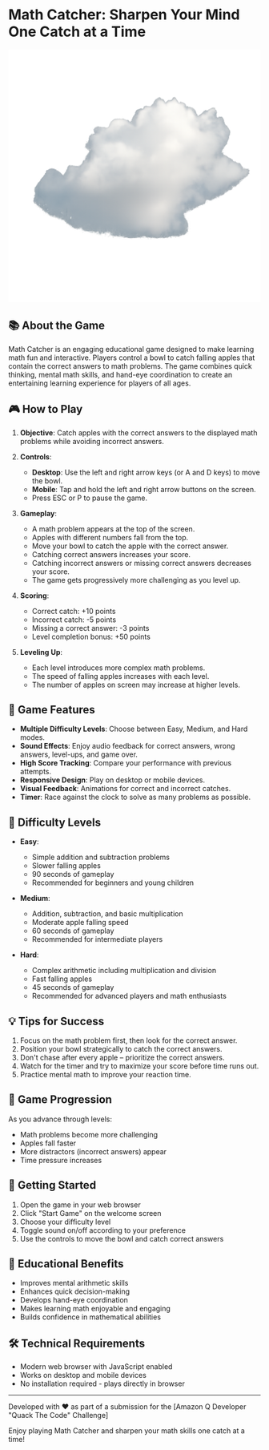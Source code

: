 # Math Catcher: Sharpen Your Mind One Catch at a Time

![Math Catcher Game](cloud.png)

## 📚 About the Game

Math Catcher is an engaging educational game designed to make learning math fun and interactive. Players control a bowl to catch falling apples that contain the correct answers to math problems. The game combines quick thinking, mental math skills, and hand-eye coordination to create an entertaining learning experience for players of all ages.

## 🎮 How to Play

1. **Objective**: Catch apples with the correct answers to the displayed math problems while avoiding incorrect answers.

2. **Controls**:
   - **Desktop**: Use the left and right arrow keys (or A and D keys) to move the bowl.
   - **Mobile**: Tap and hold the left and right arrow buttons on the screen.
   - Press ESC or P to pause the game.

3. **Gameplay**:
   - A math problem appears at the top of the screen.
   - Apples with different numbers fall from the top.
   - Move your bowl to catch the apple with the correct answer.
   - Catching correct answers increases your score.
   - Catching incorrect answers or missing correct answers decreases your score.
   - The game gets progressively more challenging as you level up.

4. **Scoring**:
   - Correct catch: +10 points
   - Incorrect catch: -5 points
   - Missing a correct answer: -3 points
   - Level completion bonus: +50 points

5. **Leveling Up**:
   - Each level introduces more complex math problems.
   - The speed of falling apples increases with each level.
   - The number of apples on screen may increase at higher levels.

## 🔧 Game Features

- **Multiple Difficulty Levels**: Choose between Easy, Medium, and Hard modes.
- **Sound Effects**: Enjoy audio feedback for correct answers, wrong answers, level-ups, and game over.
- **High Score Tracking**: Compare your performance with previous attempts.
- **Responsive Design**: Play on desktop or mobile devices.
- **Visual Feedback**: Animations for correct and incorrect catches.
- **Timer**: Race against the clock to solve as many problems as possible.

## 🎯 Difficulty Levels

- **Easy**: 
  - Simple addition and subtraction problems
  - Slower falling apples
  - 90 seconds of gameplay
  - Recommended for beginners and young children

- **Medium**: 
  - Addition, subtraction, and basic multiplication
  - Moderate apple falling speed
  - 60 seconds of gameplay
  - Recommended for intermediate players

- **Hard**: 
  - Complex arithmetic including multiplication and division
  - Fast falling apples
  - 45 seconds of gameplay
  - Recommended for advanced players and math enthusiasts

## 💡 Tips for Success

1. Focus on the math problem first, then look for the correct answer.
2. Position your bowl strategically to catch the correct answers.
3. Don't chase after every apple – prioritize the correct answers.
4. Watch for the timer and try to maximize your score before time runs out.
5. Practice mental math to improve your reaction time.

## 🔄 Game Progression

As you advance through levels:
- Math problems become more challenging
- Apples fall faster
- More distractors (incorrect answers) appear
- Time pressure increases

## 🚀 Getting Started

1. Open the game in your web browser
2. Click "Start Game" on the welcome screen
3. Choose your difficulty level
4. Toggle sound on/off according to your preference
5. Use the controls to move the bowl and catch correct answers

## 🧠 Educational Benefits

- Improves mental arithmetic skills
- Enhances quick decision-making
- Develops hand-eye coordination
- Makes learning math enjoyable and engaging
- Builds confidence in mathematical abilities

## 🛠️ Technical Requirements

- Modern web browser with JavaScript enabled
- Works on desktop and mobile devices
- No installation required - plays directly in browser

---

Developed with ❤️ as part of a submission for the [Amazon Q Developer "Quack The Code" Challenge]

Enjoy playing Math Catcher and sharpen your math skills one catch at a time!